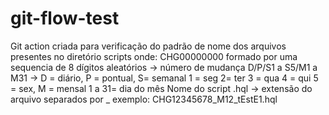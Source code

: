# git-flow-test

Git action criada para verificação do padrão de nome dos arquivos presentes no diretório scripts onde:
CHG00000000 formado por uma sequencia de 8 dígitos aleatórios -> número de mudança
D/P/S1 a S5/M1 a M31 -> D = diário, P = pontual, S= semanal 1 = seg 2= ter 3 = qua 4 = qui 5 = sex, M = mensal 1 a 31= dia do mês 
Nome do script
.hql -> extensão do arquivo
separados por _
exemplo: CHG12345678_M12_tEstE1.hql
